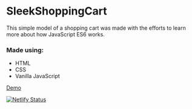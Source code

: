 # SleekShoppingCart
This simple model of a shopping cart was made with the efforts to learn more about how JavaScript ES6 works.

### Made using: 
* HTML
* CSS
* Vanilla JavaScript


[Demo](https://sleekshoppingcart.netlify.app)

[![Netlify Status](https://api.netlify.com/api/v1/badges/c457f1ca-64ac-481b-81f0-18b59cdaece9/deploy-status)](https://app.netlify.com/sites/sleekshoppingcart/deploys)


